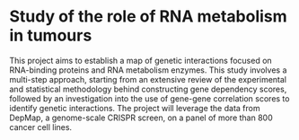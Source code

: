 # Study of the role of RNA metabolism in tumours
This project aims to establish a map of genetic interactions focused on RNA-binding proteins and
RNA metabolism enzymes. This study involves a multi-step approach, starting from an extensive
review of the experimental and statistical methodology behind constructing gene dependency
scores, followed by an investigation into the use of gene-gene correlation scores to identify genetic
interactions. The project will leverage the data from DepMap, a genome-scale CRISPR screen, on
a panel of more than 800 cancer cell lines.
